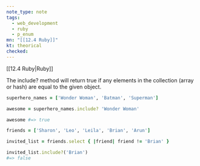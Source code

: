 ```yaml
---
note_type: note
tags:
  - web_development
  - ruby
  - p_enum
mn: "[[12.4 Ruby]]"
kt: theorical
checked: 
---
```

[[12.4 Ruby|Ruby]]

The include? method will return true if any elements in the collection (array or hash) are equal to the given object. 

```ruby
superhero_names = ['Wonder Woman', 'Batman', 'Superman']

awesome = superhero_names.include? 'Wonder Woman'

awesome #=> true
```

```ruby
friends = ['Sharon', 'Leo', 'Leila', 'Brian', 'Arun']

invited_list = friends.select { |friend| friend != 'Brian' }

invited_list.include?('Brian')
#=> false
```

